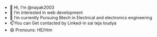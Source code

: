 - 👋 Hi, I’m @nayak2003
- 👀 I’m interested in web development
- 🌱 I’m currently Pursuing Btech in Electrical and electronics engineering
- 📫You can Get contacted by Linked-in sai teja loudya
- 😄 Pronouns: HE/Him


